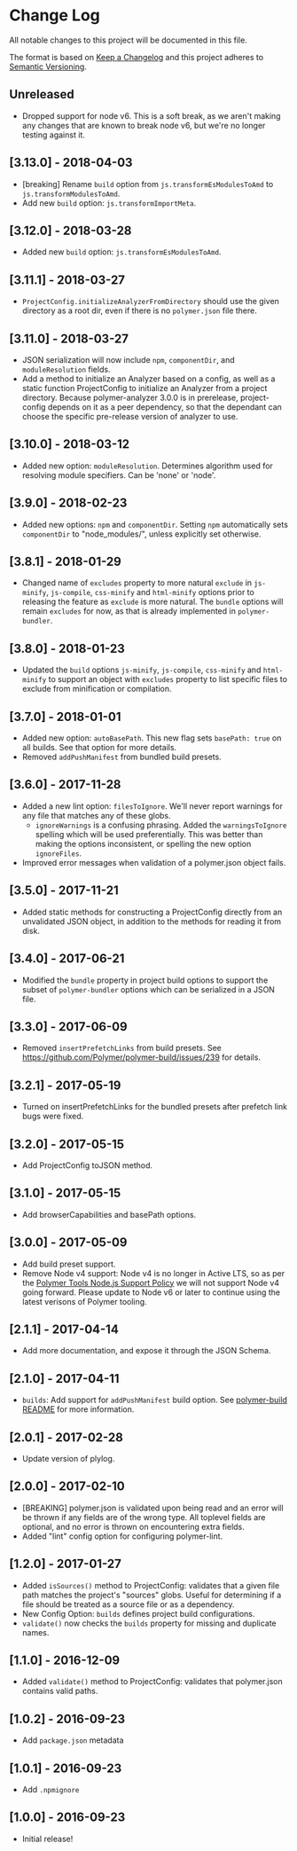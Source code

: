 # Change Log

All notable changes to this project will be documented in this file.

The format is based on [Keep a Changelog](http://keepachangelog.com/)
and this project adheres to [Semantic Versioning](http://semver.org/).

## Unreleased
* Dropped support for node v6. This is a soft break, as we aren't
  making any changes that are known to break node v6, but we're no longer testing against it.
<!-- Add new, unreleased changes here. -->

## [3.13.0] - 2018-04-03
* [breaking] Rename `build` option from `js.transformEsModulesToAmd` to `js.transformModulesToAmd`.
* Add new `build` option: `js.transformImportMeta`.

## [3.12.0] - 2018-03-28
* Added new `build` option: `js.transformEsModulesToAmd`.

## [3.11.1] - 2018-03-27
* `ProjectConfig.initializeAnalyzerFromDirectory` should use the given
  directory as a root dir, even if there is no `polymer.json` file there.

## [3.11.0] - 2018-03-27
* JSON serialization will now include `npm`, `componentDir`, and `moduleResolution` fields.
* Add a method to initialize an Analyzer based on a config, as well as
  a static function ProjectConfig to initialize an Analyzer from a project
  directory.
  Because polymer-analyzer 3.0.0 is in prerelease, project-config depends on it
  as a peer dependency, so that the dependant can choose the specific pre-release version of analyzer to use.


## [3.10.0] - 2018-03-12
* Added new option: `moduleResolution`. Determines algorithm used for resolving module specifiers. Can be 'none' or 'node'.

## [3.9.0] - 2018-02-23
* Added new options: `npm` and `componentDir`. Setting `npm` automatically sets `componentDir` to "node_modules/", unless explicitly set otherwise.

## [3.8.1] - 2018-01-29
* Changed name of `excludes` property to more natural `exclude` in `js-minify`, `js-compile`, `css-minify` and `html-minify` options prior to releasing the feature as `exclude` is more natural.  The `bundle` options will remain `excludes` for now, as that is already implemented in `polymer-bundler`.

## [3.8.0] - 2018-01-23
* Updated the `build` options `js-minify`, `js-compile`, `css-minify` and `html-minify` to support an object with `excludes` property to list specific files to exclude from minification or compilation.

## [3.7.0] - 2018-01-01
* Added new option: `autoBasePath`. This new flag sets `basePath: true` on all builds. See that option for more details.
* Removed `addPushManifest` from bundled build presets.

## [3.6.0] - 2017-11-28
* Added a new lint option: `filesToIgnore`. We'll never report warnings for any
  file that matches any of these globs.
  * `ignoreWarnings` is a confusing phrasing. Added the `warningsToIgnore`
    spelling which will be used preferentially. This was better than making the
    options inconsistent, or spelling the new option `ignoreFiles`.
* Improved error messages when validation of a polymer.json object fails.

## [3.5.0] - 2017-11-21
* Added static methods for constructing a ProjectConfig directly from an unvalidated JSON object, in addition to the methods for reading it from disk.

## [3.4.0] - 2017-06-21
* Modified the `bundle` property in project build options to support the subset of `polymer-bundler` options which can be serialized in a JSON file.

## [3.3.0] - 2017-06-09
* Removed `insertPrefetchLinks` from build presets. See https://github.com/Polymer/polymer-build/issues/239 for details.

## [3.2.1] - 2017-05-19
* Turned on insertPrefetchLinks for the bundled presets after prefetch link bugs were fixed.

## [3.2.0] - 2017-05-15
* Add ProjectConfig toJSON method.

## [3.1.0] - 2017-05-15
* Add browserCapabilities and basePath options.

## [3.0.0] - 2017-05-09
* Add build preset support.
* Remove Node v4 support: Node v4 is no longer in Active LTS, so as per the [Polymer Tools Node.js Support Policy](https://www.polymer-project.org/2.0/docs/tools/node-support) we will not support Node v4 going forward. Please update to Node v6 or later to continue using the latest verisons of Polymer tooling.


## [2.1.1] - 2017-04-14
* Add more documentation, and expose it through the JSON Schema.

## [2.1.0] - 2017-04-11
* `builds`: Add support for `addPushManifest` build option. See [polymer-build README](https://github.com/Polymer/polymer-build#projectaddpushmanifest) for more information.


## [2.0.1] - 2017-02-28
* Update version of plylog.

## [2.0.0] - 2017-02-10

* [BREAKING] polymer.json is validated upon being read and an error will be thrown if any fields are of the wrong type. All toplevel fields are optional, and no error is thrown on encountering extra fields.
* Added "lint" config option for configuring polymer-lint.

## [1.2.0] - 2017-01-27

* Added `isSources()` method to ProjectConfig: validates that a given file path matches the project's "sources" globs. Useful for determining if a file should be treated as a source file or as a dependency.
* New Config Option: `builds` defines project build configurations.
* `validate()` now checks the `builds` property for missing and duplicate names.

## [1.1.0] - 2016-12-09

* Added `validate()` method to ProjectConfig: validates that polymer.json contains valid paths.

## [1.0.2] - 2016-09-23

* Add `package.json` metadata

## [1.0.1] - 2016-09-23

* Add `.npmignore`

## [1.0.0] - 2016-09-23

* Initial release!
